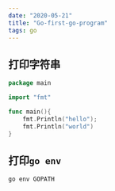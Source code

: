 ```yaml
---
date: "2020-05-21"
title: "Go-first-go-program"
tags: go
---
```


## 打印字符串

``` go
package main

import "fmt"

func main(){
    fmt.Println("hello");
    fmt.Println("world")
}
```

## 打印```go env```

``` shell
go env GOPATH
```